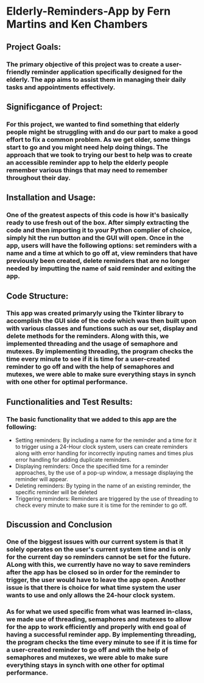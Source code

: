 # Elderly-Reminders-App by Fern Martins and Ken Chambers

## Project Goals: 
### The primary objective of this project was to create a user-friendly reminder application specifically designed for the elderly. The app aims to assist them in managing their daily tasks and appointments effectively.

## Significgance of Project:
### For this project, we wanted to find something that elderly people might be struggling with and do our part to make a good effort to fix a common problem. As we get older, some things start to go and you might need help doing things. The approach that we took to trying our best to help was to create an accessible reminder app to help the elderly people remember various things that may need to remember throughout their day.

## Installation and Usage: 
### One of the greatest aspects of this code is how it's basically ready to use fresh out of the box. After simply extracting the code and then importing it to your Python complier of choice, simply hit the run button and the GUI will open. Once in the app, users will have the following options: set reminders with a name and a time at which to go off at, view reminders that have previously been created, delete reminders that are no longer needed by imputting the name of said reminder and exiting the app.

## Code Structure:
### This app was created primaryly using the Tkinter library to accomplish the GUI side of the code which was then built upon with various classes and functions such as our set, display and delete methods for the reminders. Along with this, we implemented threading and the usage of semaphore and mutexes. By implementing threading, the program checks the time every minute to see if it is time for a user-created reminder to go off and with the help of semaphores and mutexes, we were able to make sure everything stays in synch with one other for optimal performance.

## Functionalities and Test Results:
### The basic functionality that we added to this app are the following:
  - Setting reminders: By including a name for the reminder and a time for it to trigger using a 24-Hour clock system, users can create reminders along with error handling for incorrectly inputing names and times plus error handling for adding duplicate reminders.
  - Displaying reminders: Once the specified time for a reminder approaches, by the use of a pop-up window, a message displaying the reminder will appear.
  - Deleting reminders: By typing in the name of an existing reminder, the specific reminder will be deleted
  - Triggering reminders: Reminders are triggered by the use of threading to check every minute to make sure it is time for the reminder to go off.

## Discussion and Conclusion
### One of the biggest issues with our current system is that it solely operates on the user's current system time and is only for the current day so reminders cannot be set for the future. ALong with this, we currently have no way to save reminders after the app has be closed so in order for the reminder to trigger, the user would have to leave the app open. Another issue is that there is choice for what time system the user wants to use and only allows the 24-hour clock system.

### As for what we used specific from what was learned in-class, we made use of threading, semaphores and mutexes to allow for the app to work efficiently and properly with end goal of having a successful reminder app. By implementing threading, the program checks the time every minute to see if it is time for a user-created reminder to go off and with the help of semaphores and mutexes, we were able to make sure everything stays in synch with one other for optimal performance.




